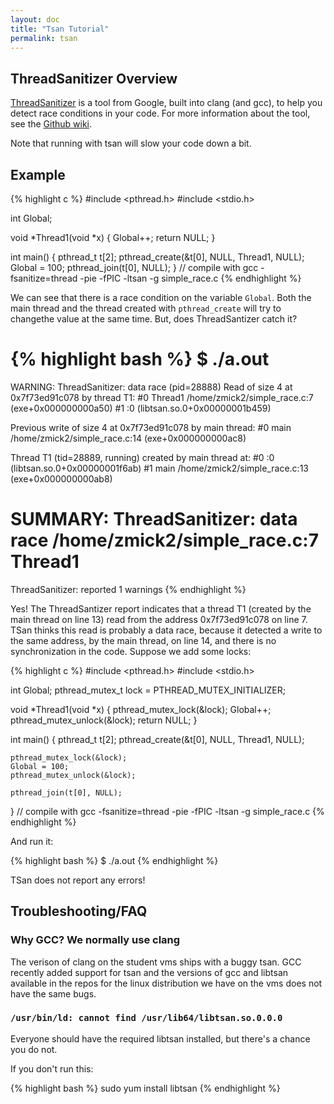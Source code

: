 ```yaml
---
layout: doc
title: "Tsan Tutorial"
permalink: tsan
---
```


## ThreadSanitizer Overview

[ThreadSanitizer](http://clang.llvm.org/docs/ThreadSanitizer.html) is a tool
from Google, built into clang (and gcc), to help you detect race conditions in
your code. For more information about the tool, see the [Github
wiki](https://github.com/google/sanitizers/wiki).

Note that running with tsan will slow your code down a bit.

## Example
{% highlight c %}
#include <pthread.h>
#include <stdio.h>

int Global;

void *Thread1(void *x) {
    Global++;
    return NULL;
}

int main() {
    pthread_t t[2];
    pthread_create(&t[0], NULL, Thread1, NULL);
    Global = 100;
    pthread_join(t[0], NULL);
}
// compile with gcc -fsanitize=thread -pie -fPIC -ltsan -g simple_race.c
{% endhighlight %}

We can see that there is a race condition on the variable `Global`.
Both the main thread and the thread created with `pthread_create` will try to changethe value at the same time.
But, does ThreadSantizer catch it?

{% highlight bash %}
$ ./a.out
==================
WARNING: ThreadSanitizer: data race (pid=28888)
  Read of size 4 at 0x7f73ed91c078 by thread T1:
    #0 Thread1 /home/zmick2/simple_race.c:7 (exe+0x000000000a50)
    #1  :0 (libtsan.so.0+0x00000001b459)

  Previous write of size 4 at 0x7f73ed91c078 by main thread:
    #0 main /home/zmick2/simple_race.c:14 (exe+0x000000000ac8)

  Thread T1 (tid=28889, running) created by main thread at:
    #0  :0 (libtsan.so.0+0x00000001f6ab)
    #1 main /home/zmick2/simple_race.c:13 (exe+0x000000000ab8)

SUMMARY: ThreadSanitizer: data race /home/zmick2/simple_race.c:7 Thread1
==================
ThreadSanitizer: reported 1 warnings
{% endhighlight %}

Yes! The ThreadSantizer report indicates that a thread T1 (created by the main
thread on line 13) read from the address 0x7f73ed91c078 on line 7. TSan thinks
this read is probably a data race, because it detected a write to the same
address, by the main thread, on line 14, and there is no synchronization in the
code. Suppose we add some locks:

{% highlight c %}
#include <pthread.h>
#include <stdio.h>

int Global;
pthread_mutex_t lock = PTHREAD_MUTEX_INITIALIZER;

void *Thread1(void *x) {
    pthread_mutex_lock(&lock);
    Global++;
    pthread_mutex_unlock(&lock);
    return NULL;
}

int main() {
    pthread_t t[2];
    pthread_create(&t[0], NULL, Thread1, NULL);

    pthread_mutex_lock(&lock);
    Global = 100;
    pthread_mutex_unlock(&lock);

    pthread_join(t[0], NULL);
}
// compile with gcc -fsanitize=thread -pie -fPIC -ltsan -g simple_race.c
{% endhighlight %}

And run it:

{% highlight bash %}
$ ./a.out
{% endhighlight %}

TSan does not report any errors!


## Troubleshooting/FAQ

### Why GCC? We normally use clang
The verison of clang on the student vms ships with a buggy tsan.
GCC recently added support for tsan and the versions of gcc and libtsan available in the repos for the linux distribution we have on the vms does not have the same bugs.

### `/usr/bin/ld: cannot find /usr/lib64/libtsan.so.0.0.0`

Everyone should have the required libtsan installed, but there's a chance you do not.

If you don't run this:

{% highlight bash %}
sudo yum install libtsan
{% endhighlight %}
